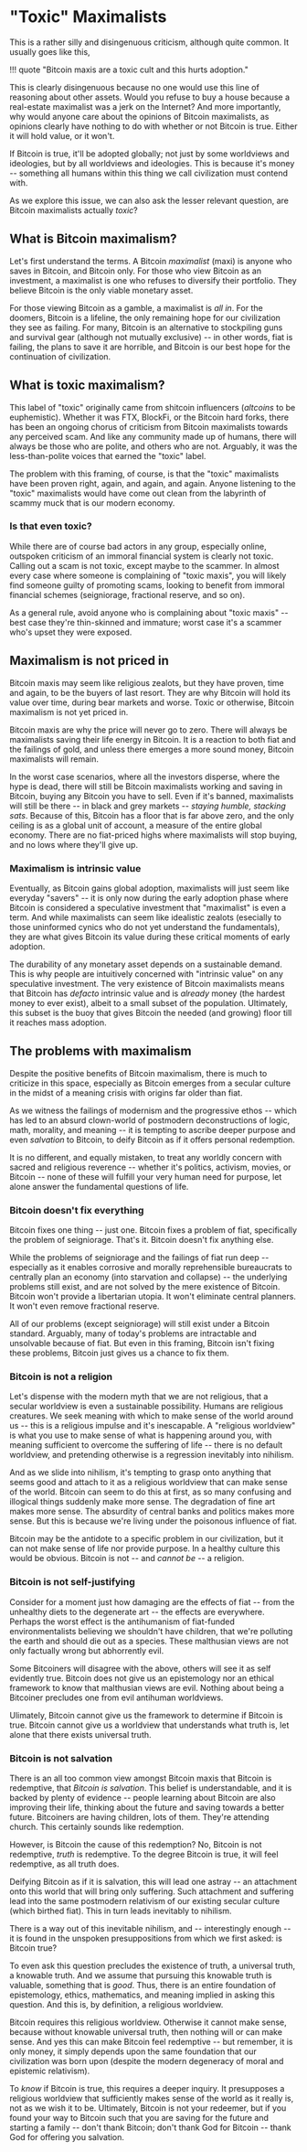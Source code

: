 <!--
Lord Jesus Christ
Son of God
Have mercy on me, a sinner
-->

# "Toxic" Maximalists

This is a rather silly and disingenuous
 criticism, although quite common.
It usually goes like this,

!!! quote "Bitcoin maxis are a toxic cult and this hurts adoption."

This is clearly disingenuous because
 no one
 would use this line of reasoning
 about other assets.
Would you refuse to buy a house because a
 real-estate maximalist was a jerk on the Internet?
And more importantly, why would anyone care
 about the opinions of Bitcoin maximalists,
 as opinions clearly have
 nothing to do with
 whether or not Bitcoin is true.
Either it will hold value, or it won't.

If Bitcoin is true, it'll be adopted globally;
 not
 just by some worldviews and ideologies,
 but by all worldviews and ideologies.
This is because it's money --
 something all humans
 within this thing we call civilization
 must contend with.

As we explore this issue,
 we can also ask the lesser relevant question,
 are Bitcoin maximalists actually *toxic*?







## What is Bitcoin maximalism?

Let's first understand the terms.
A Bitcoin *maximalist* (maxi)
 is anyone who
 saves in Bitcoin, and Bitcoin only.
For those who view Bitcoin as an investment,
 a maximalist is one who refuses to diversify
 their portfolio.
They believe Bitcoin is
 the only viable monetary asset.

For those viewing Bitcoin as a gamble,
 a maximalist is *all in*.
For the doomers, Bitcoin is a lifeline,
 the only remaining hope for our civilization
 they see as failing.
For many, Bitcoin is an alternative to 
 stockpiling guns and survival gear
 (although not mutually exclusive) --
 in other words, fiat is failing,
 the plans to save it are horrible, and
 Bitcoin is our best hope for the continuation
 of civilization.







## What is toxic maximalism?

This label of "toxic" originally came from
 shitcoin influencers
 (*altcoins* to be euphemistic).
Whether it was
 FTX,
 BlockFi,
 or the
 Bitcoin hard forks,
 there has been an ongoing chorus
 of criticism from Bitcoin maximalists
 towards any perceived scam.
And like any community made up of humans,
 there will always be those who are polite,
 and others who are not.
Arguably, it was the less-than-polite
 voices that earned the "toxic" label.

The problem with this framing, of course,
 is that the "toxic" maximalists have been
 proven right, 
 again,
 and again,
 and again.
Anyone listening to the "toxic" maximalists
 would have come out clean from the labyrinth
 of scammy muck that is our modern
 economy.











### Is that even toxic?

While there are of course bad actors
 in any group, especially online,
 outspoken criticism of an immoral
 financial system is clearly not toxic.
Calling out a scam is not toxic,
 except maybe to the scammer.
In almost every case where someone is
 complaining of "toxic maxis", you
 will likely find someone guilty
 of promoting scams,
 looking to benefit from
 immoral financial schemes
 (seigniorage, fractional reserve, and so on).

As a general rule, avoid anyone who
 is complaining about "toxic maxis" --
 best case they're thin-skinned and immature;
 worst case it's a scammer who's upset
 they were exposed.











## Maximalism is not priced in

Bitcoin maxis may seem like religious 
 zealots, but they have proven,
 time and again, to be 
 the buyers of last resort.
They are why Bitcoin will hold its value over
 time, during bear markets and worse.
Toxic or otherwise, Bitcoin maximalism is not
 yet priced in.

Bitcoin maxis are why the price will
 never go to zero.
There will always be maximalists 
 saving their life energy in Bitcoin.
It is a reaction to both fiat and the failings
 of gold, and unless there emerges a more
 sound money, Bitcoin maximalists will
 remain.

In the worst case scenarios,
 where all the investors disperse,
 where the hype is dead,
 there will still be Bitcoin maximalists
 working and saving in Bitcoin,
 buying any Bitcoin you have to sell.
Even if it's banned, maximalists will still
 be there -- in black and grey markets --
 *staying humble, stacking sats*.
Because of this, Bitcoin has a floor that 
 is far above zero,
 and the only ceiling is as a
 global unit of account,
 a measure of the entire global economy.
There are no fiat-priced highs where maximalists
 will stop buying,
 and no lows where they'll give up.





### Maximalism is intrinsic value

Eventually, as Bitcoin gains global adoption,
 maximalists will just seem like everyday 
 "savers" -- it is only now during the
 early adoption phase where Bitcoin is
 considered a speculative investment that
 "maximalist" is even a term.
And while maximalists can seem like 
 idealistic zealots 
 (esecially to those uninformed
 cynics who do not yet understand
 the fundamentals),
 they are what gives Bitcoin its value
 during these critical moments of early adoption.

The durability of any monetary asset depends
 on a sustainable demand.
This is why people are intuitively concerned
 with "intrinsic value" on any speculative
 investment.
The very existence of Bitcoin maximalists
 means that Bitcoin has *defacto*
 intrinsic value and is *already* money
 (the hardest money to ever exist), albeit
 to a small subset of the population.
Ultimately,
 this subset is the buoy that gives Bitcoin
 the needed (and growing) floor till it reaches
 mass adoption.











## The problems with maximalism

Despite the positive benefits of
 Bitcoin maximalism, there is much
 to criticize in this space,
 especially as Bitcoin emerges 
 from a secular culture in the midst
 of a meaning crisis with origins
 far older than fiat.

As we witness the failings of
 modernism and the progressive ethos --
 which has led to an absurd clown-world
 of postmodern deconstructions of
 logic, math, morality, and meaning --
 it is tempting to ascribe deeper
 purpose and even *salvation* to Bitcoin,
 to deify Bitcoin as if it offers 
 personal redemption.

It is no different, and equally mistaken,
 to treat any worldly concern with sacred and
 religious reverence --
 whether it's politics,
 activism,
 movies,
 or Bitcoin --
 none of these will fulfill your
 very human need for purpose,
 let alone answer the fundamental
 questions of life.




 

### Bitcoin doesn't fix everything

Bitcoin fixes one thing -- just one.
Bitcoin fixes a problem of fiat,
 specifically the problem of seigniorage.
That's it.
Bitcoin doesn't fix anything else.

While the problems of seigniorage
 and the failings of fiat run deep --
 especially as it enables corrosive
 and morally reprehensible bureaucrats 
 to centrally plan an economy
 (into starvation and collapse) --
 the underlying problems still exist,
 and are not solved by the mere
 existence of Bitcoin.
Bitcoin won't provide a libertarian utopia.
It won't eliminate central planners.
It won't even remove fractional reserve.

All of our problems (except seigniorage)
 will still exist under a Bitcoin standard.
Arguably, many of today's problems are
 intractable and unsolvable because of
 fiat.
But even in this framing, 
 Bitcoin isn't fixing these problems,
 Bitcoin just gives us a chance to fix them.











### Bitcoin is not a religion

Let's dispense with the modern myth that
 we are not religious, that a secular
 worldview is even a sustainable possibility.
Humans are religious creatures.
We seek meaning with which to make sense
 of the world around us -- this is a religious
 impulse and it's inescapable.
A "religious worldview" is what you use to
 make sense of
 what is happening around you, with meaning
 sufficient to overcome the suffering of life
 -- there is no default worldview,
 and pretending otherwise is a regression
 inevitably into nihilism.

And as we slide into nihilism,
 it's tempting to
 grasp onto anything that seems good and
 attach to it as a religious worldview
 that can make sense of the world.
Bitcoin can seem to do this at first,
 as so many confusing and illogical things
 suddenly make more sense.
The degradation of fine art makes more sense.
The absurdity of central banks and politics
 makes more sense.
But this is because we're living under the
 poisonous influence of fiat.

Bitcoin may be the antidote to a
 specific problem in our civilization,
 but it can not make sense
 of life nor provide purpose.
In a healthy culture this would be obvious.
Bitcoin is not -- and *cannot be* -- a religion.







### Bitcoin is not self-justifying 

Consider for a moment just how damaging are
 the effects of fiat -- from the unhealthy diets
 to the degenerate art -- the effects are
 everywhere.
Perhaps the worst effect is the
 antihumanism of fiat-funded environmentalists
 believing we shouldn't
 have children, that we're polluting
 the earth and should die out as
 a species.
These malthusian views are not only factually
 wrong but abhorrently evil.

Some Bitcoiners will disagree with
 the above,
 others will see it as self evidently true.
Bitcoin does not give us an epistemology
 nor an ethical framework 
 to know that malthusian views are evil.
Nothing about being a Bitcoiner precludes
 one from evil antihuman worldviews.

Ulimately, Bitcoin cannot give us the framework
 to determine if Bitcoin is true.
Bitcoin cannot give us a worldview
 that understands what truth is,
 let alone that there exists universal truth.








### Bitcoin is not salvation

There is an all too common view amongst
 Bitcoin maxis that Bitcoin is redemptive,
  that *Bitcoin is salvation*.
This belief is understandable, and it is
 backed by plenty of evidence -- people
 learning about Bitcoin are also
 improving their life, thinking about the
 future and saving towards a better future.
Bitcoiners are having children, lots of them.
They're attending church.
This certainly sounds like redemption.

However, is Bitcoin the cause of this redemption?
No, Bitcoin is not redemptive,
 *truth* is redemptive.
To the degree Bitcoin is true,
 it will feel redemptive, as all truth does.

Deifying Bitcoin as if it is salvation,
 this will lead one astray --
 an attachment onto this world that will
 bring only suffering.
Such attachment and suffering 
 lead into the same postmodern
 relativism of our existing secular culture
 (which birthed fiat).
This in turn leads inevitably to nihilism.

There is a way out of this inevitable nihilism,
 and -- interestingly enough --
 it is found in the unspoken presuppositions
 from which we first asked: is Bitcoin true?

To even ask this question precludes
 the existence of truth, a universal truth,
 a knowable truth.
And we assume that pursuing
 this knowable truth is 
 valuable, something that is *good*.
Thus, there is an entire foundation of
 epistemology,
 ethics, mathematics, and meaning 
 implied in asking this question.
And this is, by definition,
 a religious worldview.

Bitcoin requires this religious worldview.
Otherwise it cannot make sense, because
 without knowable universal truth,
 then nothing will or can make sense.
And yes this can make Bitcoin feel redemptive
 -- but remember, it is only money,
 it simply depends upon the same foundation
 that our civilization was born upon
 (despite the modern degeneracy of
 moral and epistemic relativism).

To *know* if Bitcoin is true, this requires
 a deeper inquiry.
It presupposes a religious worldview 
 that sufficiently makes sense of the world
 as it really is, not as we wish it to be.
Ultimately, Bitcoin is not your redeemer,
 but if you found your way to Bitcoin
 such that you 
 are saving for the future and starting a
 family -- don't thank Bitcoin;
 don't thank God for Bitcoin --
 thank God for offering you salvation.






<!--
You are a child of God,
 made in the image and likeness of God.
Choose God, and beg forgiveness.
Return to the Father.
-->



